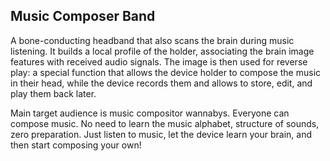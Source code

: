 ## Music Composer Band

A bone-conducting headband that also scans the brain during music listening. It builds a local profile of the holder, associating the brain image features with received audio signals. The image is then used for reverse play: a special function that allows the device holder to compose the music in their head, while the device records them and allows to store, edit, and play them back later.

Main target audience is music compositor wannabys. Everyone can compose music. No need to learn the music alphabet, structure of sounds, zero preparation. Just listen to music, let the device learn your brain, and then start composing your own!
